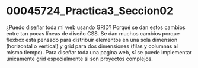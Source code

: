 # 00045724_Practica3_Seccion02

¿Puedo diseñar toda mi web usando GRID? Porqué se dan estos cambios entre tan pocas líneas de diseño CSS. 
Se dan muchos cambios porque flexbox esta pensado para distribuir elementos en una sola dimension (horizontal o vertical) y grid para dos dimensiones (filas y columnas al mismo tiempo). Para diseñar toda una pagina web, sí se puede implementar únicamente grid especialmente si son proyectos complejos.
